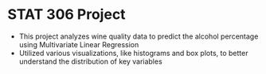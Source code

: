 # STAT 306 Project 
-	This project analyzes wine quality data to predict the alcohol percentage using Multivariate Linear Regression
-	Utilized various visualizations, like histograms and box plots, to better understand the distribution of key variables
